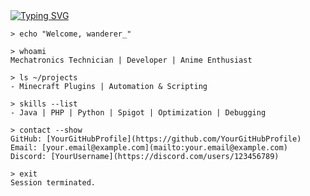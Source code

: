 <a href="https://git.io/typing-svg">
  <img src="https://readme-typing-svg.demolab.com?font=Pixelify+Sans&size=25&pause=1000&color=13F7A9&center=true&width=500&height=70&lines=welcome+to+my+epic+github+profile;hope+you+will+enjoy+your+stay+%3A);why+are+you+still+here%3F;please+dont+hurt+me;stop+looking+at+me+like+that;im+not+weird...+you+are;please+leave+%3A);i+think+its+time+for+you+to+leave" alt="Typing SVG" />
</a>

```shell
> echo "Welcome, wanderer_"

> whoami
Mechatronics Technician | Developer | Anime Enthusiast

> ls ~/projects
- Minecraft Plugins | Automation & Scripting

> skills --list
- Java | PHP | Python | Spigot | Optimization | Debugging

> contact --show
GitHub: [YourGitHubProfile](https://github.com/YourGitHubProfile)
Email: [your.email@example.com](mailto:your.email@example.com)
Discord: [YourUsername](https://discord.com/users/123456789)

> exit
Session terminated.
```
